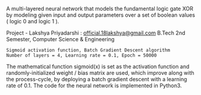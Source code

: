 A multi-layered neural network that models the fundamental logic gate XOR by modeling given input and output parameters over a set of boolean values ( logic 0 and logic 1 ).

Project - Lakshya Priyadarshi : official.18lakshya@gmail.com 
B.Tech 2nd Semester, Computer Science & Engineering

    Sigmoid activation function, Batch Gradient Descent algorithm
    Number of layers = 4, Learning rate = 0.1, Epoch = 50000

The mathematical function sigmoid(x) is set as the activation function and randomly-initialized weight / bias matrix are used, which improve along with the process-cycle, by deploying a batch gradient descent with a learning rate of 0.1. The code for the neural network is implemented in Python3.
